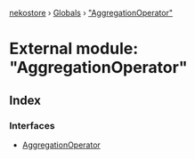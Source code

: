 [nekostore](../README.md) › [Globals](../globals.md) › ["AggregationOperator"](_aggregationoperator_.md)

# External module: "AggregationOperator"

## Index

### Interfaces

* [AggregationOperator](../interfaces/_aggregationoperator_.aggregationoperator.md)
